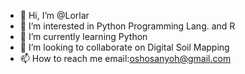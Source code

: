 - 👋 Hi, I’m @Lorlar
- 👀 I’m interested in Python Programming Lang. and R
- 🌱 I’m currently learning Python
- 💞️ I’m looking to collaborate on Digital Soil Mapping
- 📫 How to reach me email:oshosanyoh@gmail.com

<!---
Lorlar/Lorlar is a ✨ special ✨ repository because its `README.md` (this file) appears on your GitHub profile.
You can click the Preview link to take a look at your changes.
--->
